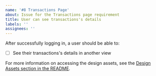 ```yaml
---
name: '#8 Transactions Page'
about: Issue for the Transactions page requirement
title: User can see transactions's details
labels: ''
assignees: ''
---
```


After successfully logging in, a user should be able to:

- [ ] See their transactions's details in another view

For more information on accessing the design assets, see the [Design Assets section in the README](https://github.com/OpenClassrooms-Student-Center/ArgentBank-website#design-assets).
